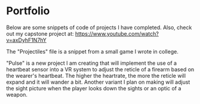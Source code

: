 # Portfolio
Below are some snippets of code of projects I have completed. Also, check out my capstone project at: https://www.youtube.com/watch?v=axDyhF1N7hY

The "Projectiles" file is a snippet from a small game I wrote in college.

"Pulse" is a new project I am creating that will implement the use of a heartbeat sensor into a VR system to adjust the reticle of a firearm based on the wearer's heartbeat. The higher the heartrate, the more the reticle will expand and it will wander a bit. Another variant I plan on making will adjust the sight picture when the player looks down the sights or an optic of a weapon.
